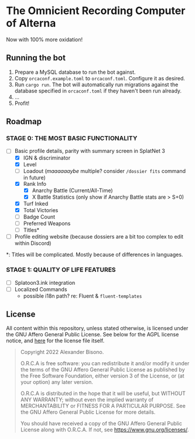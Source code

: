 # The Omnicient Recording Computer of Alterna

Now with 100% more oxidation!

## Running the bot

1. Prepare a MySQL database to run the bot against.
1. Copy `orcaconf.example.toml` to `orcaconf.toml`. Configure it as desired.
2. Run `cargo run`. The bot will automatically run migrations against the
   database specified in `orcaconf.toml` if they haven't been run already.
3. ...
4. Profit!

## Roadmap

### STAGE 0: THE MOST BASIC FUNCTIONALITY
- [ ] Basic profile details, parity with summary screen in SplatNet 3
  - [X] IGN & discriminator
  - [x] Level
  - [ ] Loadout (*maaaaaaybe* multiple? consider `/dossier fits` command in future)
  - [x] Rank Info
    - [x] Anarchy Battle (Current/All-Time)
    - [x] X Battle Statistics (only show if Anarchy Battle stats are > S+0)
  - [x] Turf Inked
  - [x] Total Victories
  - [ ] Badge Count
  - [ ] Preferred Weapons
  - [ ] Titles\*
- [ ] Profile editing website (because dossiers are a bit too complex to edit
      within Discord)

\*: Titles will be complicated. Mostly because of differences in languages.
  
### STAGE 1: QUALITY OF LIFE FEATURES
- [ ] Splatoon3.ink integration
- [ ] Localized Commands
  - possible i18n path? re: Fluent & `fluent-templates`

## License

All content within this repository, unless stated otherwise, is licensed under
the GNU Affero General Public License. See below for the AGPL license notice,
and [here](COPYING.md) for the license file itself.

> Copyright 2022 Alexander Bisono.
>
> O.R.C.A is free software: you can redistribute it and/or modify it under the
> terms of the GNU Affero General Public License as published by the Free
> Software Foundation, either version 3 of the License, or (at your option) any
> later version.
>
> O.R.C.A is distributed in the hope that it will be useful, but WITHOUT ANY
> WARRANTY; without even the implied warranty of MERCHANTABILITY or FITNESS FOR
> A PARTICULAR PURPOSE. See the GNU Affero General Public License for more
> details.
>
> You should have received a copy of the GNU Affero General Public License along
> with O.R.C.A. If not, see <https://www.gnu.org/licenses/>.

